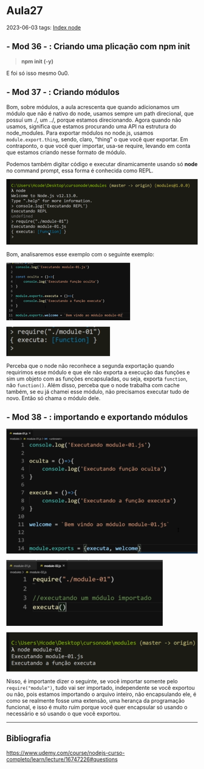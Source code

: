 # Aula27
2023-06-03
tags: [Index node](../Index%20node.md)

## - Mod 36 - : Criando uma plicação com npm init

> **npm init (-y)**

E foi só isso mesmo 0u0.

## - Mod 37 - : Criando módulos

Bom, sobre módulos, a aula acrescenta que quando adicionamos um módulo que não é nativo do node, usamos sempre um path direcional, que possuí um ./, um ../, porque estamos direcionando. Agora quando não usamos, significa que estamos procurando uma API na estrutura do node_modules. Para exportar módulos no node.js, usamos `module.export.thing`, sendo, claro, "thing" o que você quer exportar. Em contraponto, o que você quer importar, usa-se require, levando em conta que estamos criando nesse formato de módulo.

Podemos também digitar código e executar dinamicamente usando só **node** no command prompt, essa forma é conhecida como REPL.

![](../img/Pasted%20image%2020230603185133.png)

Bom, analisaremos esse exemplo com o seguinte exemplo:

![](../../../Pasted%20image%2020230603185342.png)

![](../../../Pasted%20image%2020230603185432.png)

Perceba que o node não reconhece a segunda exportação quando requirimos esse módulo e que ele não exporta a execução das funções e sim um objeto com as funções encapsuladas, ou seja, exporta `function`, não `function()`. Além disso, perceba que o node trabalha com cache também, se eu já chamei esse módulo, não precisamos executar tudo de novo. Então só chama o módulo dele.

## - Mod 38 - : importando e exportando módulos

![](../../../Pasted%20image%2020230603190541.png)

![](../../../Pasted%20image%2020230603190612.png)

![](../../../Pasted%20image%2020230603190639.png)

Nisso, é importante dizer o seguinte, se você importar somente pelo `require("module")`, tudo vai ser importado, independente se você exportou ou não, pois estamos importando o arquivo inteiro, não encapsulando ele, é como se realmente fosse uma extensão, uma herança da programação funcional, e isso é muito ruim porque você quer encapsular só usando o necessário e só usando o que você exportou.

-----------------------------------------------
## Bibliografia

https://www.udemy.com/course/nodejs-curso-completo/learn/lecture/16747226#questions
